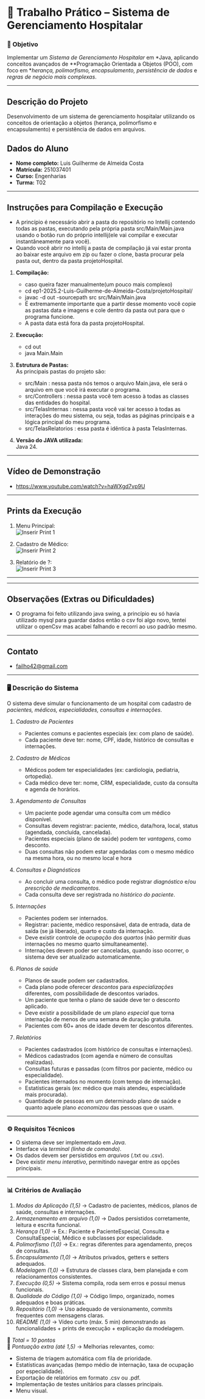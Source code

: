 # 🏥 Trabalho Prático – Sistema de Gerenciamento Hospitalar

### 🎯 Objetivo
Implementar um *Sistema de Gerenciamento Hospitalar* em *Java, aplicando conceitos avançados de **Programação Orientada a Objetos (POO), com foco em **herança, polimorfismo, encapsulamento, persistência de dados* e *regras de negócio mais complexas*.

---
## Descrição do Projeto

Desenvolvimento de um sistema de gerenciamento hospitalar utilizando os conceitos de orientação a objetos (herança, polimorfismo e encapsulamento) e persistência de dados em arquivos.

## Dados do Aluno

- **Nome completo:** Luis Guilherme de Almeida Costa
- **Matrícula:** 251037401
- **Curso:** Engenharias
- **Turma:** T02

---

## Instruções para Compilação e Execução

* A princípio é necessário abrir a pasta do repositório no Intellij contendo todas as pastas, executando pela própria pasta src/Main/Main.java usando o botão run do próprio intellij(ele vai compilar e executar instantâneamente para você).
* Quando você abrir no intellij a pasta de compilação já vai estar pronta ao baixar este arquivo em zip ou fazer o clone, basta procurar pela pasta out, dentro da pasta projetoHospital.

1. **Compilação:**
   * caso queira fazer manualmente(um pouco mais complexo)
   * cd ep1-2025.2-Luis-Guilherme-de-Almeida-Costa/projetoHospital/
   * javac -d out -sourcepath src src/Main/Main.java
   * É extremamente importante que a partir desse momento você copie as pastas data e imagens e cole dentro da pasta out para que o programa funcione.
   * A pasta data está fora da pasta projetoHospital.

3. **Execução:**  
   * cd out
   * java Main.Main

4. **Estrutura de Pastas:**  
   As principais pastas do projeto são:
   * src/Main : nessa pasta nós temos o arquivo Main.java, ele será o arquivo em que você irá executar o programa.
   * src/Controllers : nessa pasta você tem acesso à todas as classes das entidades do hospital.
   * src/TelasInternas : nessa pasta você vai ter acesso à todas as interações do meu sistema, ou seja, todas as páginas principais e a lógica principal do meu programa.
   * src/TelasRelatorios : essa pasta é idêntica à pasta TelasInternas.

3. **Versão do JAVA utilizada:**  
   Java 24.

---

## Vídeo de Demonstração

- https://www.youtube.com/watch?v=haWXgd7vp9U

---

## Prints da Execução

1. Menu Principal:  
   ![Inserir Print 1](caminho/do/print1.png)

2. Cadastro de Médico:  
   ![Inserir Print 2](caminho/do/print2.png)

3. Relatório de ?:  
   ![Inserir Print 3](caminho/do/print3.png)

---

---

## Observações (Extras ou Dificuldades)

- O programa foi feito utilizando java swing, a princípio eu só havia utilizado mysql para guardar dados então o csv foi algo novo, tentei utilizar o openCsv mas acabei falhando e recorri ao uso padrão mesmo.

---

## Contato

- failho42@gmail.com

---

### 🖥️ Descrição do Sistema

O sistema deve simular o funcionamento de um hospital com cadastro de *pacientes, médicos, especialidades, consultas e internações*.

1. *Cadastro de Pacientes*
   - Pacientes comuns e pacientes especiais (ex: com plano de saúde).
   - Cada paciente deve ter: nome, CPF, idade, histórico de consultas e internações.

2. *Cadastro de Médicos*
   - Médicos podem ter especialidades (ex: cardiologia, pediatria, ortopedia).
   - Cada médico deve ter: nome, CRM, especialidade, custo da consulta e agenda de horários.

3. *Agendamento de Consultas*
   - Um paciente pode agendar uma consulta com um médico disponível.
   - Consultas devem registrar: paciente, médico, data/hora, local, status (agendada, concluída, cancelada).
   - Pacientes especiais (plano de saúde) podem ter *vantagens*, como desconto.
   - Duas consultas não podem estar agendadas com o mesmo médico na mesma hora, ou no mesmo local e hora

4. *Consultas e Diagnósticos*
   - Ao concluir uma consulta, o médico pode registrar *diagnóstico* e/ou *prescrição de medicamentos*.
   - Cada consulta deve ser registrada no *histórico do paciente*.

5. *Internações*
   - Pacientes podem ser internados.
   - Registrar: paciente, médico responsável, data de entrada, data de saída (se já liberado), quarto e custo da internação.
   - Deve existir controle de *ocupação dos quartos* (não permitir duas internações no mesmo quarto simultaneamente).
   - Internações devem poder ser canceladas, quando isso ocorrer, o sistema deve ser atualizado automaticamente.

6. *Planos de saúde*
   -  Planos de saude podem ser cadastrados.
   -  Cada plano pode oferecer *descontos* para *especializações* diferentes, com possibilidade de descontos variados.
   -  Um paciente que tenha o plano de saúde deve ter o desconto aplicado.
   -  Deve existir a possibilidade de um plano *especial* que torna internação de menos de uma semana de duração gratuita.
   -  Pacientes com 60+ anos de idade devem ter descontos diferentes.

7. *Relatórios*
   - Pacientes cadastrados (com histórico de consultas e internações).
   - Médicos cadastrados (com agenda e número de consultas realizadas).
   - Consultas futuras e passadas (com filtros por paciente, médico ou especialidade).
   - Pacientes internados no momento (com tempo de internação).
   - Estatísticas gerais (ex: médico que mais atendeu, especialidade mais procurada).
   - Quantidade de pessoas em um determinado plano de saúde e quanto aquele plano *economizou* das pessoas que o usam.


---

### ⚙️ Requisitos Técnicos
- O sistema deve ser implementado em *Java*.
- Interface via *terminal (linha de comando)*.
- Os dados devem ser persistidos em *arquivos* (.txt ou .csv).
- Deve existir *menu interativo*, permitindo navegar entre as opções principais.

---

### 📊 Critérios de Avaliação

1. *Modos da Aplicação (1,5)* → Cadastro de pacientes, médicos, planos de saúde, consultas e internações.
2. *Armazenamento em arquivo (1,0)* → Dados persistidos corretamente, leitura e escrita funcional.
3. *Herança (1,0)* → Ex.: Paciente e PacienteEspecial, Consulta e ConsultaEspecial, Médico e subclasses por especialidade.
4. *Polimorfismo (1,0)* → Ex.: regras diferentes para agendamento, preços de consultas.
5. *Encapsulamento (1,0)* → Atributos privados, getters e setters adequados.
6. *Modelagem (1,0)* → Estrutura de classes clara, bem planejada e com relacionamentos consistentes.
7. *Execução (0,5)* → Sistema compila, roda sem erros e possui menus funcionais.
8. *Qualidade do Código (1,0)* → Código limpo, organizado, nomes adequados e boas práticas.
9. *Repositório (1,0)* → Uso adequado de versionamento, commits frequentes com mensagens claras.
10. *README (1,0)* → Vídeo curto (máx. 5 min) demonstrando as funcionalidades + prints de execução + explicação da modelagem.

🔹 *Total = 10 pontos*  
🔹 *Pontuação extra (até 1,5)* → Melhorias relevantes, como:
- Sistema de triagem automática com fila de prioridade.
- Estatísticas avançadas (tempo médio de internação, taxa de ocupação por especialidade).
- Exportação de relatórios em formato .csv ou .pdf.
- Implementação de testes unitários para classes principais.
- Menu visual.
